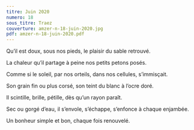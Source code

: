 ```yaml
---
titre: Juin 2020
numero: 18
sous_titre: Traez
couverture: amzer-n-18-juin-2020.jpg
pdf: amzer-n-18-juin-2020.pdf
---
```

Qu’il est doux, sous nos pieds, le plaisir du sable retrouvé. 

La chaleur qu’il partage à peine nos petits petons posés.

Comme si le soleil, par nos orteils, dans nos cellules, s’immisçait.  

Son grain fin ou plus corsé, son teint du blanc à l’ocre doré.

Il scintille, brille, pétille, dès qu’un rayon paraît.

Sec ou gorgé d’eau, il s’envole,  s’échappe, s’enfonce à chaque enjambée.

Un bonheur simple et bon, chaque fois renouvelé.
